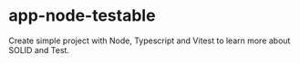 # app-node-testable
Create simple project with Node, Typescript and Vitest to learn more about SOLID and Test.
